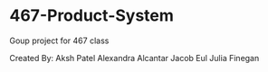 # 467-Product-System
Goup project for 467 class


Created By: 
Aksh Patel
Alexandra Alcantar
Jacob Eul
Julia Finegan
